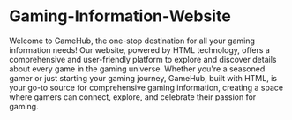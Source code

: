 # Gaming-Information-Website
Welcome to GameHub, the one-stop destination for all your gaming information needs! Our website, powered by HTML technology, offers a comprehensive and user-friendly platform to explore and discover details about every game in the gaming universe. Whether you're a seasoned gamer or just starting your gaming journey, GameHub, built with HTML, is your go-to source for comprehensive gaming information, creating a space where gamers can connect, explore, and celebrate their passion for gaming.
